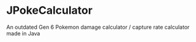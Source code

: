 # JPokeCalculator
An outdated Gen 6 Pokemon damage calculator / capture rate calculator made in Java
